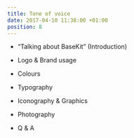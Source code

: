 ```yaml
---
title: Tone of voice
date: 2017-04-10 11:38:00 +01:00
position: 8
---
```


* “Talking about BaseKit” (Introduction)

* Logo & Brand usage

* Colours

* Typography

* Iconography & Graphics

* Photography

* Q & A